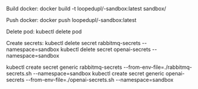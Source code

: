 Build docker:
docker build -t loopedupl/<technology>-sandbox:latest sandbox/<technology>

Push docker:
docker push loopedupl/<technology>-sandbox:latest

Delete pod:
kubectl delete pod <pod-name>

Create secrets:
kubectl delete secret rabbitmq-secrets --namespace=sandbox
kubectl delete secret openai-secrets --namespace=sandbox

kubectl create secret generic rabbitmq-secrets --from-env-file=./rabbitmq-secrets.sh --namespace=sandbox
kubectl create secret generic openai-secrets --from-env-file=./openai-secrets.sh --namespace=sandbox
